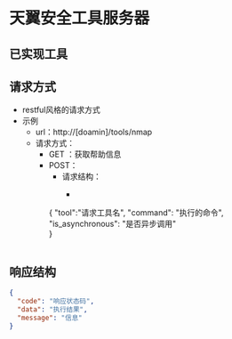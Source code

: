# 天翼安全工具服务器
## 已实现工具

## 请求方式
* restful风格的请求方式
* 示例
    * url：http://[doamin]/tools/nmap
    * 请求方式：
        * GET ：获取帮助信息
        * POST：
            * 请求结构：
                * ```json
            {
                "tool":"请求工具名",
                "command": "执行的命令",
                "is_asynchronous": "是否异步调用"   
            }
          ```
## 响应结构
```json
{
  "code": "响应状态码",
  "data": "执行结果",
  "message": "信息"
}
```
